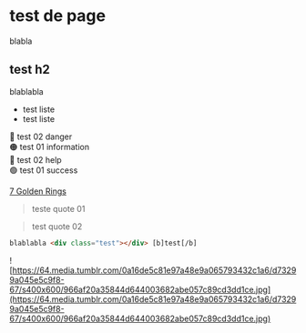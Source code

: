 # test de page

blabla

## test h2

blablabla

- test liste
- test liste

<aside>
🔴 test 02 danger

</aside>

<aside>
🟠 test 01 information

</aside>

<aside>
🔵 test 02 help

</aside>

<aside>
🟢 test 01 success

</aside>

[7 Golden Rings](https://7goldenrings.forumactif.com/)

> teste quote 01
> 

> test quote 02
> 

```html
blablabla <div class="test"></div> [b]test[/b]
```

![https://64.media.tumblr.com/0a16de5c81e97a48e9a065793432c1a6/d73299a045e5c9f8-67/s400x600/966af20a35844d644003682abe057c89cd3dd1ce.jpg](https://64.media.tumblr.com/0a16de5c81e97a48e9a065793432c1a6/d73299a045e5c9f8-67/s400x600/966af20a35844d644003682abe057c89cd3dd1ce.jpg)
